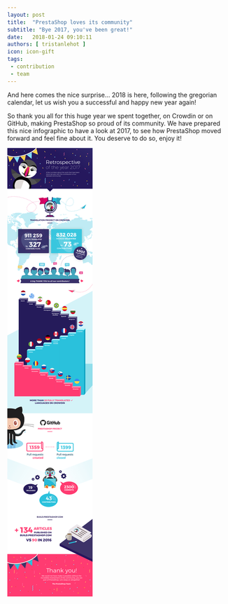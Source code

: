 ```yaml
---
layout: post
title:  "PrestaShop loves its community"
subtitle: "Bye 2017, you've been great!"
date:   2018-01-24 09:10:11
authors: [ tristanlehot ]
icon: icon-gift
tags:
 - contribution
 - team
---
```


And here comes the nice surprise... 2018 is here, following the gregorian calendar, let us wish you a successful and happy new year again!

So thank you all for this huge year we spent together, on Crowdin or on GitHub, making PrestaShop so proud of its community. We have prepared this nice infographic to have a look at 2017, to see how PrestaShop moved forward and feel fine about it. You deserve to do so, enjoy it!


![Retrospective 2017](/assets/images/2018/01/Infographie_Retrospective.jpg)
